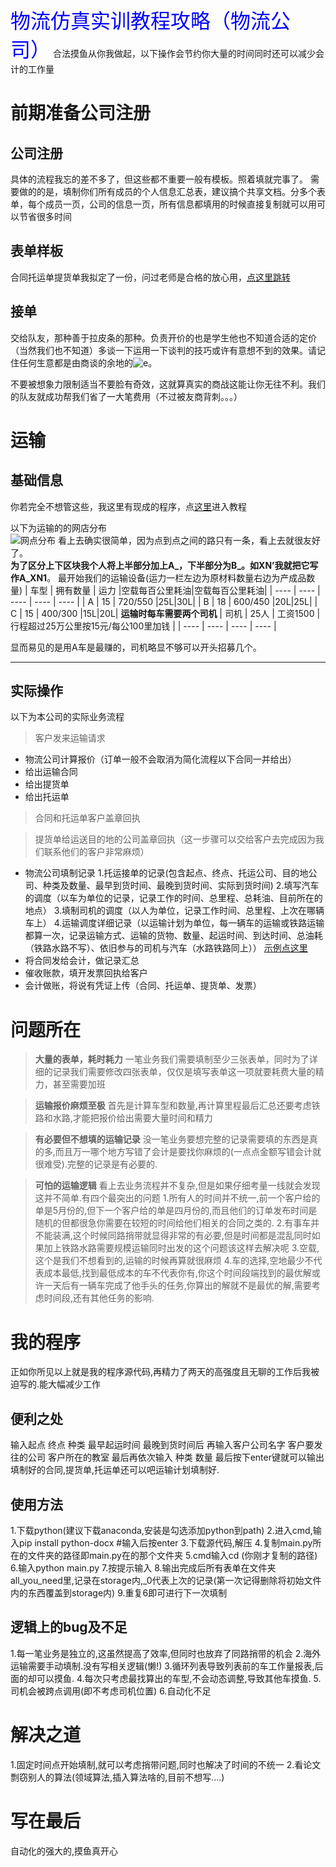 <font face="黑体" color=blue size=6>物流仿真实训教程攻略（物流公司）</font>
合法摸鱼从你我做起，以下操作会节约你大量的时间同时还可以减少会计的工作量

# 前期准备公司注册
## 公司注册
具体的流程我忘的差不多了，但这些都不重要一般有模板。照着填就完事了。
需要做的的是，填制你们所有成员的个人信息汇总表，建议搞个共享文档。分多个表单，每个成员一页，公司的信息一页，所有信息都填用的时候直接复制就可以用可以节省很多时间
## 表单样板
合同托运单提货单我拟定了一份，问过老师是合格的放心用，[点这里跳转](https://github.com/ZAchiever/Logistics/tree/master/storage)
## 接单
交给队友，那种善于拉皮条的那种。负责开价的也是学生他也不知道合适的定价（当然我们也不知道）多谈一下运用一下谈判的技巧或许有意想不到的效果。请记住任何生意都是由商谈的余地的![](https://github.com/ZAchiever/Logistics/blob/master/picture/%E8%A1%A8%E6%83%85%E5%8C%85/%E5%88%92%E6%B0%B4.jpg 'e')。  

不要被想象力限制适当不要脸有奇效，这就算真实的商战这能让你无往不利。我们的队友就成功帮我们省了一大笔费用（不过被友商背刺。。。）

# 运输
## 基础信息
你若完全不想管这些，我这里有现成的程序，点[这里](https://github.com/ZAchiever/Logistics#%E4%BD%BF%E7%94%A8%E6%96%B9%E6%B3%95)进入教程  

以下为运输的的网店分布  
![网点分布](https://raw.githubusercontent.com/ZAchiever/Logistics/master/picture/%E6%8D%95%E8%8E%B7.PNG '图片')
看上去确实很简单，因为点到点之间的路只有一条，看上去就很友好了。  
**为了区分上下区块我个人将上半部分加上A_，下半部分为B_。如XN’我就把它写作A_XN1**。
最开始我们的运输设备(运力一栏左边为原材料数量右边为产成品数量)
|  车型   | 拥有数量  | 运力  |空载每百公里耗油|空载每百公里耗油|
|  ----  | ----  | ---- | ---- | ---- |
| A  | 15 | 720/550 |25L|30L|
| B | 18 | 600/450 |20L|25L|
| C  | 15 | 400/300 |15L|20L|
**运输时每车需要两个司机**
|  司机  |  25人   |  工资1500   |  行程超过25万公里按15元/每公100里加钱   |
|  ----  |  ----  |  ----  |  ----  |

显而易见的是用A车是最赚的，司机略显不够可以开头招募几个。
***
## 实际操作
以下为本公司的实际业务流程
>客户发来运输请求
- 物流公司计算报价（订单一般不会取消为简化流程以下合同一并给出）
- 给出运输合同
- 给出提货单
- 给出托运单
>合同和托运单客户盖章回执  

>提货单给运送目的地的公司盖章回执（这一步骤可以交给客户去完成因为我们联系他们的客户非常麻烦）  
- 物流公司填制记录
1.托运接单的记录(包含起点、终点、托运公司、目的地公司、种类及数量、最早到货时间、最晚到货时间、实际到货时间)
2.填写汽车的调度（以车为单位的记录，记录工作的时间、总里程、总耗油、目前所在的地点）
3.填制司机的调度（以人为单位，记录工作时间、总里程、上次在哪辆车上）
4.运输调度详细记录（以运输计划为单位，每一辆车的运输或铁路运输都算一次，记录运输方式、运输的货物、数量、起运时间、到达时间、总油耗（铁路水路不写）、依旧参与的司机与汽车（水路铁路同上））
[示例点这里](https://github.com/ZAchiever/Logistics/tree/master/storage)
- 将合同发给会计，做记录汇总
- 催收账款，填开发票回执给客户
- 会计做账，将说有凭证上传（合同、托运单、提货单、发票）

# 问题所在
>**大量的表单，耗时耗力**
一笔业务我们需要填制至少三张表单，同时为了详细的记录我们需要修改四张表单，仅仅是填写表单这一项就要耗费大量的精力，甚至需要加班  

>**运输报价麻烦至极**
首先是计算车型和数量,再计算里程最后汇总还要考虑铁路和水路,才能把报价给出需要大量时间和精力

>**有必要但不想填的运输记录**
没一笔业务要想完整的记录需要填的东西是真的多,而且万一哪个地方写错了会计是要找你麻烦的(一点点金额写错会计就很难受).完整的记录是有必要的.

>**可怕的运输逻辑**
看上去业务流程并不复杂,但是如果仔细考量一线就会发现这并不简单.有四个最突出的问题
1.所有人的时间并不统一,前一个客户给的单是5月份的,但下一个客户给的单是四月份的,而且他们的订单发布时间是随机的但都很急你需要在较短的时间给他们相关的合同之类的.
2.有事车并不能装满,这个时候同路捎带就显得非常的有必要,但是时间都是混乱同时如果加上铁路水路需要规模运输同时出发的这个问题该这样去解决呢
3.空载,这个是我们不想看到的,运输的时候再算就很麻烦
4.车的选择,空地最少不代表成本最低,找到最低成本的车不代表你有,你这个时间段端找到的最优解或许一天后有一辆车完成了他手头的任务,你算出的解就不是最优的解,需要考虑时间段,还有其他任务的影响.
# 我的程序
正如你所见以上就是我的程序源代码,再精力了两天的高强度且无聊的工作后我被迫写的.能大幅减少工作
## 便利之处
输入起点 终点 种类 最早起运时间 最晚到货时间后
再输入客户公司名字 客户要发往的公司 客户所在的教室
最后再依次输入 种类 数量
最后按下enter键就可以输出填制好的合同,提货单,托运单还可以吧运输计划填制好.
## 使用方法
1.下载python(建议下载anaconda,安装是勾选添加python到path)
2.进入cmd,输入pip install python-docx #输入后按enter
3.下载源代码,解压
4.复制main.py所在的文件夹的路径即main.py在的那个文件夹
5.cmd输入cd (你刚才复制的路径)
6.输入python main.py
7.按提示输入
8.输出完成后所有表单在文件夹all_you_need里,记录在storage内,_0代表上次的记录(第一次记得删除将初始文件内的东西覆盖到storage内)
9.重复6即可进行下一次填制
## 逻辑上的bug及不足
1.每一笔业务是独立的,这虽然提高了效率,但同时也放弃了同路捎带的机会
2.海外运输需要手动填制.没有写相关逻辑(懒!)
3.循环列表导致列表前的车工作量报表,后面的却可以摸鱼.
4.每次只考虑最找算出的车型,不会动态调整,导致其他车摸鱼.
5.司机会被跨点调用(即不考虑司机位置)
6.自动化不足
# 解决之道
1.固定时间点开始填制,就可以考虑捎带问题,同时也解决了时间的不统一
2.看论文剽窃别人的算法(领域算法,插入算法啥的,目前不想写....)
# 写在最后
自动化的强大的,摸鱼真开心 
